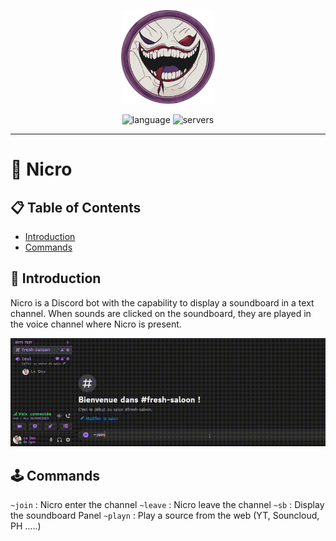 <p align="center">
  <img width="150" src="https://raw.githubusercontent.com/dexterIshere/nicro/master/assets/nicro.png"/>
</p>

<p align="center">
    <img alt="language" src="https://img.shields.io/badge/language-Rust-orange.svg">
  
  <img alt="servers" src="https://img.shields.io/badge/servers-2-blue.svg">
</p>

---

# 🤖 Nicro

## 📋 Table of Contents

- [Introduction](#-introduction)
- [Commands](#-commands)

## 🌟 Introduction

Nicro is a Discord bot with the capability to display a soundboard in a text channel. When sounds are clicked on the soundboard, they are played in the voice channel where Nicro is present.

![console-preview](https://raw.githubusercontent.com/dexterIshere/nicro/master/assets/overview.gif)

## 🕹️ Commands

`~join` : Nicro enter the channel
`~leave` : Nicro leave the channel
`~sb` : Display the soundboard Panel
`~playn` : Play a source from the web (YT, Souncloud, PH .....)
